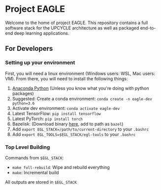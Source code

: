 # Project EAGLE
Welcome to the home of project EAGLE. This repository contains a full software
stack for the UPCYCLE architecture as well as packaged end-to-end deep learning
applications.

## For Developers
### Setting up your environment
First, you will need a linux environment (Windows users: WSL, Mac users: VM).
From there, you will need to install the following things:
1. [Anaconda Python](https://www.anaconda.com/products/individual) (Unless you
know what you're doing with python packages)
2. Suggested: Create a conda environment: `conda create -n eagle-dev python=3.6`
3. Activate dev environment: `conda activate eagle-dev`
4. Latest TensorFlow: `pip install tensorflow`
5. Latest PyTorch: `pip install torch`
6. Bazelisk: (Download binary [here](https://github.com/bazelbuild/bazelisk/releases), add to path as `bazel`)
7. Add `export EGL_STACK=/path/to/current-directory` to your `.bashrc`
8. Add `export EGL_TOOLS=$EGL_STACK/egl-tools` to your `.bashrc`

### Top Level Building
Commands from `$EGL_STACK`:
* `make full-rebuild`: Wipe and rebuild everything
* `make`: Incremental build

All outputs are stored in `$EGL_STACK`


